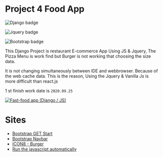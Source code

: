 # Project 4 Food App

![Django badge](https://img.shields.io/badge/Django-3.1-blue.svg)

![Jquery badge](https://img.shields.io/badge/Jquery-3.5.1-yellow.svg)

![Bootstrap badge](https://img.shields.io/badge/Bootstrap-4.5.2-orange.svg)

This Django Project is restaurant E-commerce App Using JS & Jquery, The Pizza Menu is work find but Burger is not working that choosing the size data.

It is not changing simultaneously between IDE and webbrowser. Because of the web cache data. This is the reason, Using the Jquery & Vanilla Js is more difficult than react.js

1 st finish work date is `2020.09.25`

[![Fast-food app (Django / JS)](https://i.ytimg.com/vi/JAEnbHIGq3c/hqdefault.jpg?sqp=-oaymwEXCNACELwBSFryq4qpAwkIARUAAIhCGAE=&rs=AOn4CLBFeIXf0FuiTYttB0wzy5P45-WdNQ)](https://www.youtube.com/playlist?list=PL59NjN2r8ZIxVBiURygpQ0-Rft3VPYKAo)

# Sites

- [Bootstrap GET Start](https://www.w3schools.com/bootstrap4/bootstrap_get_started.asp)
- [Bootstrap Navbar](https://www.w3schools.com/bootstrap4/tryit.asp?filename=trybs_navbar_brand2&stacked=h)
- [ICON8 - Burger](https://icons8.com/icons/set/burger)
- [Run the javascript automatically](https://zuyo.tistory.com/525)
